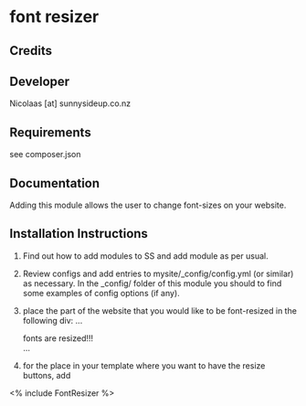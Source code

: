 font resizer
================================================================================

Credits
-----------------------------------------------

Developer
-----------------------------------------------
Nicolaas [at] sunnysideup.co.nz

Requirements
-----------------------------------------------
see composer.json

Documentation
-----------------------------------------------
Adding this module allows the user to change
font-sizes on your website.



Installation Instructions
-----------------------------------------------
1. Find out how to add modules to SS and add module as per usual.

2. Review configs and add entries to mysite/_config/config.yml
(or similar) as necessary.
In the _config/ folder of this module
you should to find some examples of config options (if any).

3. place the part of the website that you would like to be font-resized in the following div:
	...
	<div id="FontSizeWrapper">
		fonts are resized!!!
	</div>
	...

4. for the place in your template where you want to have the resize buttons, add

<% include FontResizer %>
